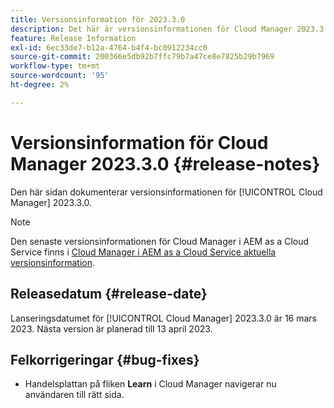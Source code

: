 ```yaml
---
title: Versionsinformation för 2023.3.0
description: Det här är versionsinformationen för Cloud Manager 2023.3.0.
feature: Release Information
exl-id: 6ec33de7-b12a-4764-b4f4-bc0912234cc0
source-git-commit: 200366e5db92b7ffc79b7a47ce8e7825b29b7969
workflow-type: tm+mt
source-wordcount: '95'
ht-degree: 2%

---
```


# Versionsinformation för Cloud Manager 2023.3.0 {#release-notes}

Den här sidan dokumenterar versionsinformationen för [!UICONTROL Cloud Manager] 2023.3.0.

>[!NOTE]
>
>Den senaste versionsinformationen för Cloud Manager i AEM as a Cloud Service finns i [Cloud Manager i AEM as a Cloud Service aktuella versionsinformation](https://experienceleague.adobe.com/docs/experience-manager-cloud-service/content/implementing/using-cloud-manager/release-notes-cloud-manager/release-notes-cm-current.html).

## Releasedatum {#release-date}

Lanseringsdatumet för [!UICONTROL Cloud Manager] 2023.3.0 är 16 mars 2023. Nästa version är planerad till 13 april 2023.

## Felkorrigeringar {#bug-fixes}

* Handelsplattan på fliken **Learn** i Cloud Manager navigerar nu användaren till rätt sida.
